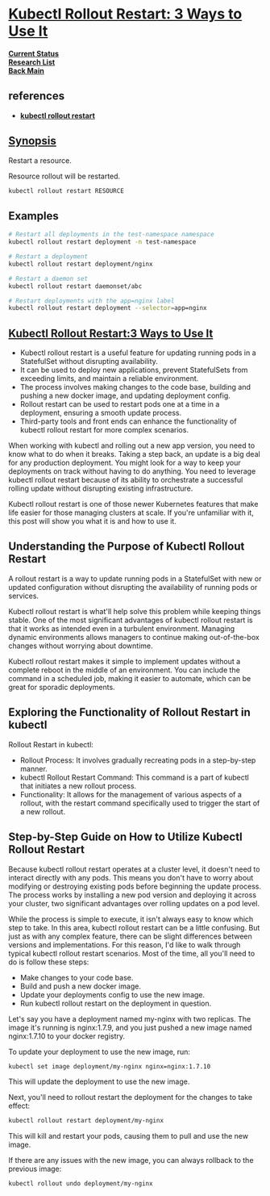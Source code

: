 # **[Kubectl Rollout Restart: 3 Ways to Use It](https://www.loft.sh/blog/kubectl-rollout-restart-3-ways-to-use-it)**

**[Current Status](../../../../development/status/weekly/current_status.md)**\
**[Research List](../../../research_list.md)**\
**[Back Main](../../../../README.md)**

## references

- **[kubectl rollout restart](https://kubernetes.io/docs/reference/kubectl/generated/kubectl_rollout/kubectl_rollout_restart/)**

## **[Synopsis](https://kubernetes.io/docs/reference/kubectl/generated/kubectl_rollout/kubectl_rollout_restart/)**

Restart a resource.

Resource rollout will be restarted.

```bash
kubectl rollout restart RESOURCE
```

## Examples

```bash
# Restart all deployments in the test-namespace namespace
kubectl rollout restart deployment -n test-namespace

# Restart a deployment
kubectl rollout restart deployment/nginx

# Restart a daemon set
kubectl rollout restart daemonset/abc

# Restart deployments with the app=nginx label
kubectl rollout restart deployment --selector=app=nginx
```

## **[Kubectl Rollout Restart:3 Ways to Use It](https://www.loft.sh/blog/kubectl-rollout-restart-3-ways-to-use-it)**

- Kubectl rollout restart is a useful feature for updating running pods in a StatefulSet without disrupting availability.
- It can be used to deploy new applications, prevent StatefulSets from exceeding limits, and maintain a reliable environment.
- The process involves making changes to the code base, building and pushing a new docker image, and updating deployment config.
- Rollout restart can be used to restart pods one at a time in a deployment, ensuring a smooth update process.
- Third-party tools and front ends can enhance the functionality of kubectl rollout restart for more complex scenarios.

When working with kubectl and rolling out a new app version, you need to know what to do when it breaks. Taking a step back, an update is a big deal for any production deployment. You might look for a way to keep your deployments on track without having to do anything. You need to leverage kubectl rollout restart because of its ability to orchestrate a successful rolling update without disrupting existing infrastructure.

Kubectl rollout restart is one of those newer Kubernetes features that make life easier for those managing clusters at scale. If you're unfamiliar with it, this post will show you what it is and how to use it.

## Understanding the Purpose of Kubectl Rollout Restart

A rollout restart is a way to update running pods in a StatefulSet with new or updated configuration without disrupting the availability of running pods or services.

Kubectl rollout restart is what'll help solve this problem while keeping things stable. One of the most significant advantages of kubectl rollout restart is that it works as intended even in a turbulent environment. Managing dynamic environments allows managers to continue making out-of-the-box changes without worrying about downtime.

Kubectl rollout restart makes it simple to implement updates without a complete reboot in the middle of an environment. You can include the command in a scheduled job, making it easier to automate, which can be great for sporadic deployments.

## Exploring the Functionality of Rollout Restart in kubectl

Rollout Restart in kubectl:

- Rollout Process: It involves gradually recreating pods in a step-by-step manner.
- kubectl Rollout Restart Command: This command is a part of kubectl that initiates a new rollout process.
- Functionality: It allows for the management of various aspects of a rollout, with the restart command specifically used to trigger the start of a new rollout.

## Step-by-Step Guide on How to Utilize Kubectl Rollout Restart

Because kubectl rollout restart operates at a cluster level, it doesn't need to interact directly with any pods. This means you don't have to worry about modifying or destroying existing pods before beginning the update process. The process works by installing a new pod version and deploying it across your cluster, two significant advantages over rolling updates on a pod level.

While the process is simple to execute, it isn't always easy to know which step to take. In this area, kubectl rollout restart can be a little confusing. But just as with any complex feature, there can be slight differences between versions and implementations. For this reason, I'd like to walk through typical kubectl rollout restart scenarios. Most of the time, all you'll need to do is follow these steps:

- Make changes to your code base.
- Build and push a new docker image.
- Update your deployments config to use the new image.
- Run kubectl rollout restart on the deployment in question.

Let's say you have a deployment named my-nginx with two replicas. The image it's running is nginx:1.7.9, and you just pushed a new image named nginx:1.7.10 to your docker registry.

To update your deployment to use the new image, run:

```bash
kubectl set image deployment/my-nginx nginx=nginx:1.7.10 
```

This will update the deployment to use the new image.

Next, you'll need to rollout restart the deployment for the changes to take effect:

```bash
kubectl rollout restart deployment/my-nginx 
```

This will kill and restart your pods, causing them to pull and use the new image.

If there are any issues with the new image, you can always rollback to the previous image:

```bash
kubectl rollout undo deployment/my-nginx 
```
